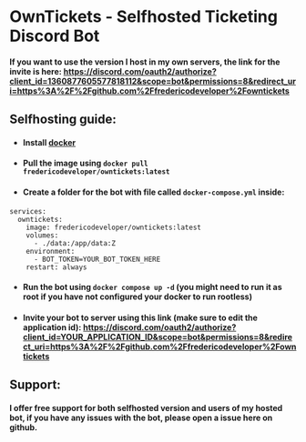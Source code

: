 # OwnTickets - Selfhosted Ticketing Discord Bot
#### If you want to use the version I host in my own servers, the link for the invite is here: https://discord.com/oauth2/authorize?client_id=1360877605577818112&scope=bot&permissions=8&redirect_uri=https%3A%2F%2Fgithub.com%2Ffredericodeveloper%2Fowntickets
## Selfhosting guide:
- #### Install [docker](https://www.docker.com/)
- #### Pull the image using `docker pull fredericodeveloper/owntickets:latest`
- #### Create a folder for the bot with file called `docker-compose.yml` inside:
```
services:
  owntickets:
    image: fredericodeveloper/owntickets:latest
    volumes:
      - ./data:/app/data:Z
    environment:
      - BOT_TOKEN=YOUR_BOT_TOKEN_HERE
    restart: always
```
- #### Run the bot using `docker compose up -d` (you might need to run it as root if you have not configured your docker to run rootless)
- #### Invite your bot to server using this link (make sure to edit the application id): https://discord.com/oauth2/authorize?client_id=YOUR_APPLICATION_ID&scope=bot&permissions=8&redirect_uri=https%3A%2F%2Fgithub.com%2Ffredericodeveloper%2Fowntickets
## Support:
#### I offer free support for both selfhosted version and users of my hosted bot, if you have any issues with the bot, please open a issue here on github.
